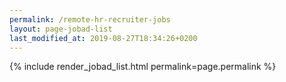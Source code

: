 ```yaml
---
permalink: /remote-hr-recruiter-jobs
layout: page-jobad-list
last_modified_at: 2019-08-27T18:34:26+0200
---
```

{% include render_jobad_list.html permalink=page.permalink %}
